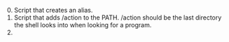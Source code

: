 0. Script that creates an alias.
1. Script that adds /action to the PATH. /action should be the last directory the shell looks into when looking for a program.
2. 
